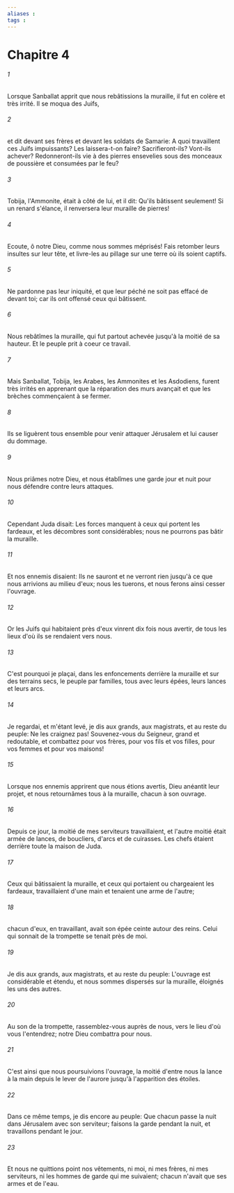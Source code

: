 ```yaml
---
aliases : 
tags : 
---
```


# Chapitre 4

###### 1
Lorsque Sanballat apprit que nous rebâtissions la muraille, il fut en colère et très irrité. Il se moqua des Juifs,
###### 2
et dit devant ses frères et devant les soldats de Samarie: A quoi travaillent ces Juifs impuissants? Les laissera-t-on faire? Sacrifieront-ils? Vont-ils achever? Redonneront-ils vie à des pierres ensevelies sous des monceaux de poussière et consumées par le feu?
###### 3
Tobija, l'Ammonite, était à côté de lui, et il dit: Qu'ils bâtissent seulement! Si un renard s'élance, il renversera leur muraille de pierres!
###### 4
Ecoute, ô notre Dieu, comme nous sommes méprisés! Fais retomber leurs insultes sur leur tête, et livre-les au pillage sur une terre où ils soient captifs.
###### 5
Ne pardonne pas leur iniquité, et que leur péché ne soit pas effacé de devant toi; car ils ont offensé ceux qui bâtissent.
###### 6
Nous rebâtîmes la muraille, qui fut partout achevée jusqu'à la moitié de sa hauteur. Et le peuple prit à coeur ce travail.
###### 7
Mais Sanballat, Tobija, les Arabes, les Ammonites et les Asdodiens, furent très irrités en apprenant que la réparation des murs avançait et que les brèches commençaient à se fermer.
###### 8
Ils se liguèrent tous ensemble pour venir attaquer Jérusalem et lui causer du dommage.
###### 9
Nous priâmes notre Dieu, et nous établîmes une garde jour et nuit pour nous défendre contre leurs attaques.
###### 10
Cependant Juda disait: Les forces manquent à ceux qui portent les fardeaux, et les décombres sont considérables; nous ne pourrons pas bâtir la muraille.
###### 11
Et nos ennemis disaient: Ils ne sauront et ne verront rien jusqu'à ce que nous arrivions au milieu d'eux; nous les tuerons, et nous ferons ainsi cesser l'ouvrage.
###### 12
Or les Juifs qui habitaient près d'eux vinrent dix fois nous avertir, de tous les lieux d'où ils se rendaient vers nous.
###### 13
C'est pourquoi je plaçai, dans les enfoncements derrière la muraille et sur des terrains secs, le peuple par familles, tous avec leurs épées, leurs lances et leurs arcs.
###### 14
Je regardai, et m'étant levé, je dis aux grands, aux magistrats, et au reste du peuple: Ne les craignez pas! Souvenez-vous du Seigneur, grand et redoutable, et combattez pour vos frères, pour vos fils et vos filles, pour vos femmes et pour vos maisons!
###### 15
Lorsque nos ennemis apprirent que nous étions avertis, Dieu anéantit leur projet, et nous retournâmes tous à la muraille, chacun à son ouvrage.
###### 16
Depuis ce jour, la moitié de mes serviteurs travaillaient, et l'autre moitié était armée de lances, de boucliers, d'arcs et de cuirasses. Les chefs étaient derrière toute la maison de Juda.
###### 17
Ceux qui bâtissaient la muraille, et ceux qui portaient ou chargeaient les fardeaux, travaillaient d'une main et tenaient une arme de l'autre;
###### 18
chacun d'eux, en travaillant, avait son épée ceinte autour des reins. Celui qui sonnait de la trompette se tenait près de moi.
###### 19
Je dis aux grands, aux magistrats, et au reste du peuple: L'ouvrage est considérable et étendu, et nous sommes dispersés sur la muraille, éloignés les uns des autres.
###### 20
Au son de la trompette, rassemblez-vous auprès de nous, vers le lieu d'où vous l'entendrez; notre Dieu combattra pour nous.
###### 21
C'est ainsi que nous poursuivions l'ouvrage, la moitié d'entre nous la lance à la main depuis le lever de l'aurore jusqu'à l'apparition des étoiles.
###### 22
Dans ce même temps, je dis encore au peuple: Que chacun passe la nuit dans Jérusalem avec son serviteur; faisons la garde pendant la nuit, et travaillons pendant le jour.
###### 23
Et nous ne quittions point nos vêtements, ni moi, ni mes frères, ni mes serviteurs, ni les hommes de garde qui me suivaient; chacun n'avait que ses armes et de l'eau.
